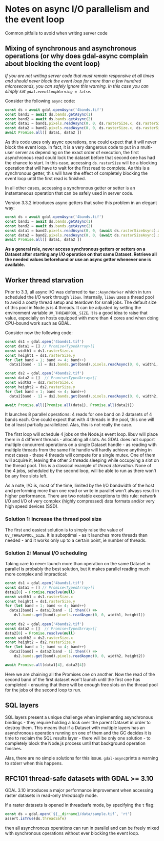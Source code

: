 # Notes on async I/O parallelism and the event loop

Common pitfalls to avoid when writing server code

## Mixing of synchronous and asynchronous operations (or why does gdal-async complain about blocking the event loop)

*If you are not writing server code that must remain responsive at all times and should never block the event loop for more than a few hundred microseconds, you can safely ignore this warning. In this case you can simply set `gdal.eventLoopWarning = false`.*

Consider the following `async` code:
```js
const ds = await gdal.openAsync('4bands.tif')
const band1 = await ds.bands.getAsync(1)
const band2 = await ds.bands.getAsync(2)
const data1 = band1.pixels.readAsync(0, 0, ds.rasterSize.x, ds.rasterSize.y)
const data2 = band2.pixels.readAsync(0, 0, ds.rasterSize.x, ds.rasterSize.y)
await Promise.all([ data1, data2 ])
```

As this code uses only async operations, one could expect that it will never block the event loop. In fact, it is a very dangerous code to put in a multi-user server as depending on the exact order of execution, the first asynchronous read could lock the dataset before that second one has had the chance to start. In this case, accessing `ds.rasterSize` will be a blocking operation that will have to wait for the first read to complete. As this is a synchronous getter, this will have the effect of completely blocking the event loop until the first read is finished.

In all other cases, accessing a synchronous getter or setter is an instantaneous operation that can be safely used in server code.

Version 3.3.2 introduces async getters that solve this problem in an elegant way:

```js
const ds = await gdal.openAsync('4bands.tif')
const band1 = await ds.bands.getAsync(1)
const band2 = await ds.bands.getAsync(2)
const data1 = band2.pixels.readAsync(0, 0, (await ds.rasterSizeAsync).x, (await ds.rasterSizeAsync).y)
const data2 = band2.pixels.readAsync(0, 0, (await ds.rasterSizeAsync).x, (await ds.rasterSizeAsync).y)
await Promise.all([ data1, data2 ])
```

**As a general rule, never access synchronous getters or setters on a Dataset after starting any I/O operation on that same Dataset. Retrieve all the needed values beforehand or use an async getter whenever one is available.**

## Worker thread starvation

Prior to 3.3, all async I/O was deferred to `Nan::AsyncWorker` which in turn scheduled the I/O work through `libuv`.
Internally, `libuv` uses a thread pool to avoid a costly thread setup and teardown for small jobs. The default size of this pool in Node.js is 4 threads. It can be adjusted by setting the environment variable `UV_THREADPOOL_SIZE`. It is a good idea to raise that value, especially on hosts equipped with more than 4 cores and when doing CPU-bound work such as GDAL.

Consider now the following code:
```js
const ds1 = gdal.open('4bands1.tif')
const data1 = [] // Promise<TypedArray>[]
const width1 = ds1.rasterSize.x
const height1 = ds1.rasterSize.y
for (let band = 1; band <= 4; band++)
  data1[band - 1] = ds1.bands.get(band).pixels.readAsync(0, 0, width1, height1)

const ds2 = gdal.open('4bands2.tif')
const data2 = []  // Promise<TypedArray>[]
const width2 = ds2.rasterSize.x
const height2 = ds2.rasterSize.y
for (let band = 1; band <= 4; band++)
  data2[band - 1] = ds2.bands.get(band).pixels.readAsync(0, 0, width2, height2)

await Promise.all([Promise.all(data1), Promise.all(data2)])
```

It launches 8 parallel operations: 4 reads for one band on 2 datasets of 4 bands each. One could expect that with 4 threads in the pool, this one will be at least partially parallelized. Alas, this is not really the case.

The first loop will schedule 4 jobs on the Node.js event loop. libuv will place them in 4 different threads - allocating all slots. As GDAL does not support multiple concurrent operations on a single Dataset handle - as reading with multiple threads from the same file handle will hardly achieve anything in most cases - these 4 threads will compete for a single mutex. One of them will acquire it, leaving the other 3 threads sleeping while occupying a slot on the thread pool. This is a classical example of *thread starvation*. None of the 4 jobs, scheduled by the second loop, will be able to run as there won't be any free slots left.

As a note, I/O is, most of the time, limited by the I/O bandwidth of the host and performing more than one read or write in parallel won't always result in higher performance. There are two notable exceptions to this rule: network I/O and I/O of very complex (highly compressed) data formats and/or very high speed devices (SSD).

### Solution 1: Increase the thread pool size

The first and easiest solution is to simply raise the value of `UV_THREADPOOL_SIZE`. It is suboptimal - as it launches more threads than needed - and it works only up to a certain point, ie number of threads.

### Solution 2: Manual I/O scheduling

Taking care to never launch more than operation on the same Dataset in parallel is probably the best solution, but it makes parallel reading much more complex and impractical:
```js
const ds1 = gdal.open('4bands1.tif')
const data1 = [] // Promise<TypedArray>[]
data1[0] = Promise.resolve(null)
const width1 = ds1.rasterSize.x
const height1 = ds1.rasterSize.y
for (let band = 1; band <= 4; band++)
  data1[band] = data1[band - 1].then(() =>
    ds1.bands.get(band).pixels.readAsync(0, 0, width1, height1))
 
const ds2 = gdal.open('4bands2.tif')
const data2 = []  // Promise<TypedArray>[]
data2[0] = Promise.resolve(null)
const width2 = ds2.rasterSize.x
const height2 = ds2.rasterSize.y
for (let band = 1; band <= 4; band++)
  data2[band] = data2[band - 1].then(() =>
    ds2.bands.get(band).pixels.readAsync(0, 0, width2, height2))

await Promise.all(data1[4], data2[4])
```

Here we are chaining all the Promises one on another. Now the read of the second band of the first dataset won't launch until the first one has completed - ensuring that there will be enough free slots on the thread pool for the jobs of the second loop to run.

## SQL layers

SQL layers present a unique challenge when implementing asynchronous bindings - they require holding a lock over the parent Dataset in order to destroy them. This means that if a Dataset with multiple layers has an asynchronous operation running on one of them and the GC decides it is time to reclaim the SQL results layer - there will be only one solution - to completely block the Node.js process until that background operation finishes.

Alas, there are no simple solutions for this issue. `gdal-async`prints a warning to stderr when this happens.
 
## RFC101 thread-safe datasets with GDAL >= 3.10

GDAL 3.10 introduces a major performance improvement when accessing raster datasets in read-only *threadsafe* mode.

If a raster datasets is opened in threadsafe mode, by specifying the `t` flag:

```js
const ds = gdal.open(`${__dirname}/data/sample.tif`, 'rt')
assert.isTrue(ds.threadSafe)
```

then all asynchronous operations can run in parallel and can be freely mixed with synchronous operations without ever blocking the event loop.
